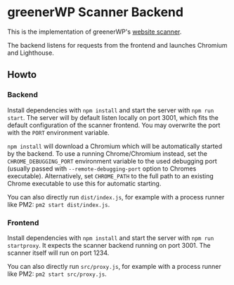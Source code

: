 # greenerWP Scanner Backend

This is the implementation of greenerWP's [website
scanner](https://scan.greenerwp.net/).

The backend listens for requests from the frontend and launches Chromium and
Lighthouse.

## Howto

### Backend

Install dependencies with `npm install` and start the server with `npm run
start`. The server will by default listen locally on port 3001, which fits
the default configuration of the scanner frontend. You may overwrite the port
with the `PORT` environment variable.

`npm install` will download a Chromium which will be automatically started by
the backend. To use a running Chrome/Chromium instead, set the
`CHROME_DEBUGGING_PORT` environment variable to the used debugging port (usually
passed with `--remote-debugging-port` option to Chromes executable). Alternatively,
set `CHROME_PATH` to the full path to an existing Chrome executable to use this
for automatic starting.

You can also directly run `dist/index.js`, for example with a process runner like
PM2: `pm2 start dist/index.js`.

### Frontend

Install dependencies with `npm install` and start the server with `npm run
startproxy`. It expects the scanner backend running on port 3001. The scanner
itself will run on port 1234.

You can also directly run `src/proxy.js`, for example with a process runner like
PM2: `pm2 start src/proxy.js`.
